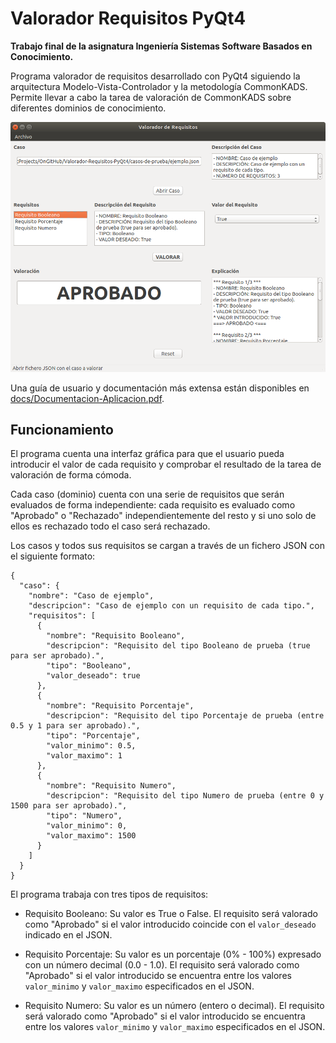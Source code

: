 # Valorador Requisitos PyQt4

**Trabajo final de la asignatura Ingeniería Sistemas Software Basados en Conocimiento.**

Programa valorador de requisitos desarrollado con PyQt4 siguiendo la arquitectura Modelo-Vista-Controlador y la metodología CommonKADS. Permite llevar a cabo la tarea de valoración de CommonKADS sobre diferentes dominios de conocimiento.

![Imagen de la ventana principal del programa](docs/images/mainWindow.png)

Una guía de usuario y documentación más extensa están disponibles en [docs/Documentacion-Aplicacion.pdf](https://github.com/AndresSalinas97/Valorador-Requisitos-PyQt4/blob/master/docs/Documentacion-Aplicacion.pdf).

## Funcionamiento

El programa cuenta una interfaz gráfica para que el usuario pueda introducir el valor de cada requisito y comprobar el resultado de la tarea de valoración de forma cómoda.

Cada caso (dominio) cuenta con una serie de requisitos que serán evaluados de forma independiente: cada requisito es evaluado como "Aprobado" o "Rechazado" independientemente del resto y si uno solo de ellos es rechazado todo el caso será rechazado.

Los casos y todos sus requisitos se cargan a través de un fichero JSON con el siguiente formato:

```
{
  "caso": {
    "nombre": "Caso de ejemplo",
    "descripcion": "Caso de ejemplo con un requisito de cada tipo.",
    "requisitos": [
      {
        "nombre": "Requisito Booleano",
        "descripcion": "Requisito del tipo Booleano de prueba (true para ser aprobado).",
        "tipo": "Booleano",
        "valor_deseado": true
      },
      {
        "nombre": "Requisito Porcentaje",
        "descripcion": "Requisito del tipo Porcentaje de prueba (entre 0.5 y 1 para ser aprobado).",
        "tipo": "Porcentaje",
        "valor_minimo": 0.5,
        "valor_maximo": 1
      },
      {
        "nombre": "Requisito Numero",
        "descripcion": "Requisito del tipo Numero de prueba (entre 0 y 1500 para ser aprobado).",
        "tipo": "Numero",
        "valor_minimo": 0,
        "valor_maximo": 1500
      }
    ]
  }
}
```

El programa trabaja con tres tipos de requisitos:

- Requisito Booleano: Su valor es True o False. El requisito será valorado como "Aprobado" si el valor introducido coincide con el `valor_deseado` indicado en el JSON.

- Requisito Porcentaje: Su valor es un porcentaje (0% - 100%) expresado con un número decimal (0.0 - 1.0). El requisito será valorado como "Aprobado" si el valor introducido se encuentra entre los valores `valor_minimo` y `valor_maximo` especificados en el JSON.

- Requisito Numero: Su valor es un número (entero o decimal). El requisito será valorado como "Aprobado" si el valor introducido se encuentra entre los valores `valor_minimo` y `valor_maximo` especificados en el JSON.
